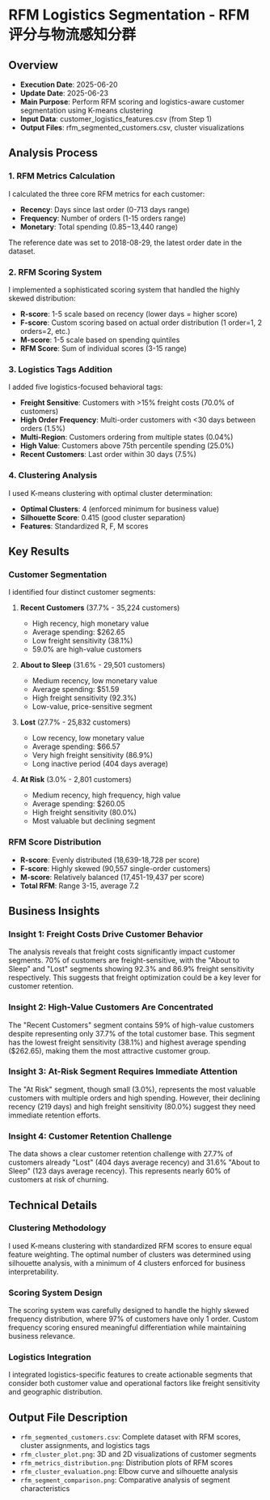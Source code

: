 # RFM Logistics Segmentation - RFM评分与物流感知分群

## Overview
- **Execution Date**: 2025-06-20
- **Update Date**: 2025-06-23
- **Main Purpose**: Perform RFM scoring and logistics-aware customer segmentation using K-means clustering
- **Input Data**: customer_logistics_features.csv (from Step 1)
- **Output Files**: rfm_segmented_customers.csv, cluster visualizations

## Analysis Process

### 1. RFM Metrics Calculation
I calculated the three core RFM metrics for each customer:
- **Recency**: Days since last order (0-713 days range)
- **Frequency**: Number of orders (1-15 orders range)
- **Monetary**: Total spending ($0.85-$13,440 range)

The reference date was set to 2018-08-29, the latest order date in the dataset.

### 2. RFM Scoring System
I implemented a sophisticated scoring system that handled the highly skewed distribution:
- **R-score**: 1-5 scale based on recency (lower days = higher score)
- **F-score**: Custom scoring based on actual order distribution (1 order=1, 2 orders=2, etc.)
- **M-score**: 1-5 scale based on spending quintiles
- **RFM Score**: Sum of individual scores (3-15 range)

### 3. Logistics Tags Addition
I added five logistics-focused behavioral tags:
- **Freight Sensitive**: Customers with >15% freight costs (70.0% of customers)
- **High Order Frequency**: Multi-order customers with <30 days between orders (1.5%)
- **Multi-Region**: Customers ordering from multiple states (0.04%)
- **High Value**: Customers above 75th percentile spending (25.0%)
- **Recent Customers**: Last order within 30 days (7.5%)

### 4. Clustering Analysis
I used K-means clustering with optimal cluster determination:
- **Optimal Clusters**: 4 (enforced minimum for business value)
- **Silhouette Score**: 0.415 (good cluster separation)
- **Features**: Standardized R, F, M scores

## Key Results

### Customer Segmentation
I identified four distinct customer segments:

1. **Recent Customers** (37.7% - 35,224 customers)
   - High recency, high monetary value
   - Average spending: $262.65
   - Low freight sensitivity (38.1%)
   - 59.0% are high-value customers

2. **About to Sleep** (31.6% - 29,501 customers)
   - Medium recency, low monetary value
   - Average spending: $51.59
   - High freight sensitivity (92.3%)
   - Low-value, price-sensitive segment

3. **Lost** (27.7% - 25,832 customers)
   - Low recency, low monetary value
   - Average spending: $66.57
   - Very high freight sensitivity (86.9%)
   - Long inactive period (404 days average)

4. **At Risk** (3.0% - 2,801 customers)
   - Medium recency, high frequency, high value
   - Average spending: $260.05
   - High freight sensitivity (80.0%)
   - Most valuable but declining segment

### RFM Score Distribution
- **R-score**: Evenly distributed (18,639-18,728 per score)
- **F-score**: Highly skewed (90,557 single-order customers)
- **M-score**: Relatively balanced (17,451-19,437 per score)
- **Total RFM**: Range 3-15, average 7.2

## Business Insights

### Insight 1: Freight Costs Drive Customer Behavior
The analysis reveals that freight costs significantly impact customer segments. 70% of customers are freight-sensitive, with the "About to Sleep" and "Lost" segments showing 92.3% and 86.9% freight sensitivity respectively. This suggests that freight optimization could be a key lever for customer retention.

### Insight 2: High-Value Customers Are Concentrated
The "Recent Customers" segment contains 59% of high-value customers despite representing only 37.7% of the total customer base. This segment has the lowest freight sensitivity (38.1%) and highest average spending ($262.65), making them the most attractive customer group.

### Insight 3: At-Risk Segment Requires Immediate Attention
The "At Risk" segment, though small (3.0%), represents the most valuable customers with multiple orders and high spending. However, their declining recency (219 days) and high freight sensitivity (80.0%) suggest they need immediate retention efforts.

### Insight 4: Customer Retention Challenge
The data shows a clear customer retention challenge with 27.7% of customers already "Lost" (404 days average recency) and 31.6% "About to Sleep" (123 days average recency). This represents nearly 60% of customers at risk of churning.

## Technical Details

### Clustering Methodology
I used K-means clustering with standardized RFM scores to ensure equal feature weighting. The optimal number of clusters was determined using silhouette analysis, with a minimum of 4 clusters enforced for business interpretability.

### Scoring System Design
The scoring system was carefully designed to handle the highly skewed frequency distribution, where 97% of customers have only 1 order. Custom frequency scoring ensured meaningful differentiation while maintaining business relevance.

### Logistics Integration
I integrated logistics-specific features to create actionable segments that consider both customer value and operational factors like freight sensitivity and geographic distribution.

## Output File Description

- `rfm_segmented_customers.csv`: Complete dataset with RFM scores, cluster assignments, and logistics tags
- `rfm_cluster_plot.png`: 3D and 2D visualizations of customer segments
- `rfm_metrics_distribution.png`: Distribution plots of RFM scores
- `rfm_cluster_evaluation.png`: Elbow curve and silhouette analysis
- `rfm_segment_comparison.png`: Comparative analysis of segment characteristics
